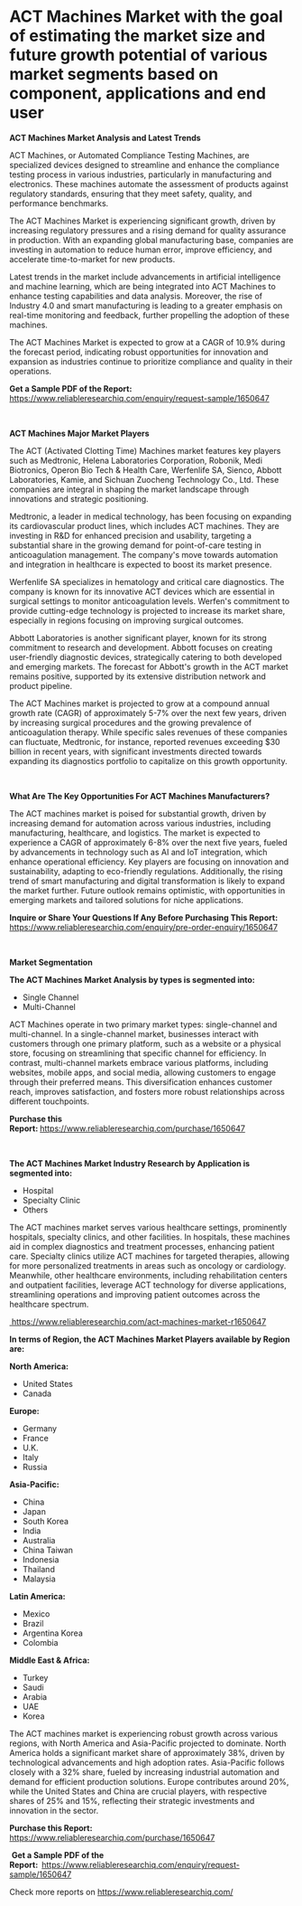 <p><h1>ACT Machines Market with the goal of estimating the market size and future growth potential of various market segments based on component, applications and end user</h1></p><p><strong>ACT Machines Market Analysis and Latest Trends</strong></p>
<p><p>ACT Machines, or Automated Compliance Testing Machines, are specialized devices designed to streamline and enhance the compliance testing process in various industries, particularly in manufacturing and electronics. These machines automate the assessment of products against regulatory standards, ensuring that they meet safety, quality, and performance benchmarks. </p><p>The ACT Machines Market is experiencing significant growth, driven by increasing regulatory pressures and a rising demand for quality assurance in production. With an expanding global manufacturing base, companies are investing in automation to reduce human error, improve efficiency, and accelerate time-to-market for new products. </p><p>Latest trends in the market include advancements in artificial intelligence and machine learning, which are being integrated into ACT Machines to enhance testing capabilities and data analysis. Moreover, the rise of Industry 4.0 and smart manufacturing is leading to a greater emphasis on real-time monitoring and feedback, further propelling the adoption of these machines. </p><p>The ACT Machines Market is expected to grow at a CAGR of 10.9% during the forecast period, indicating robust opportunities for innovation and expansion as industries continue to prioritize compliance and quality in their operations.</p></p>
<p><strong>Get a Sample PDF of the Report:&nbsp;</strong> <a href="https://www.reliableresearchiq.com/enquiry/request-sample/1650647?utm_campaign=2797&utm_medium=2&utm_source=Github&utm_content=ia&utm_term=03032025&utm_id=act-machines">https://www.reliableresearchiq.com/enquiry/request-sample/1650647</a></p>
<p>&nbsp;</p>
<p><strong>ACT Machines Major Market Players</strong></p>
<p><p>The ACT (Activated Clotting Time) Machines market features key players such as Medtronic, Helena Laboratories Corporation, Robonik, Medi Biotronics, Operon Bio Tech & Health Care, Werfenlife SA, Sienco, Abbott Laboratories, Kamie, and Sichuan Zuocheng Technology Co., Ltd. These companies are integral in shaping the market landscape through innovations and strategic positioning.</p><p>Medtronic, a leader in medical technology, has been focusing on expanding its cardiovascular product lines, which includes ACT machines. They are investing in R&D for enhanced precision and usability, targeting a substantial share in the growing demand for point-of-care testing in anticoagulation management. The company's move towards automation and integration in healthcare is expected to boost its market presence.</p><p>Werfenlife SA specializes in hematology and critical care diagnostics. The company is known for its innovative ACT devices which are essential in surgical settings to monitor anticoagulation levels. Werfen's commitment to provide cutting-edge technology is projected to increase its market share, especially in regions focusing on improving surgical outcomes.</p><p>Abbott Laboratories is another significant player, known for its strong commitment to research and development. Abbott focuses on creating user-friendly diagnostic devices, strategically catering to both developed and emerging markets. The forecast for Abbott's growth in the ACT market remains positive, supported by its extensive distribution network and product pipeline.</p><p>The ACT Machines market is projected to grow at a compound annual growth rate (CAGR) of approximately 5-7% over the next few years, driven by increasing surgical procedures and the growing prevalence of anticoagulation therapy. While specific sales revenues of these companies can fluctuate, Medtronic, for instance, reported revenues exceeding $30 billion in recent years, with significant investments directed towards expanding its diagnostics portfolio to capitalize on this growth opportunity.</p></p>
<p>&nbsp;</p>
<p><strong>What Are The Key Opportunities For ACT Machines Manufacturers?</strong></p>
<p><p>The ACT machines market is poised for substantial growth, driven by increasing demand for automation across various industries, including manufacturing, healthcare, and logistics. The market is expected to experience a CAGR of approximately 6-8% over the next five years, fueled by advancements in technology such as AI and IoT integration, which enhance operational efficiency. Key players are focusing on innovation and sustainability, adapting to eco-friendly regulations. Additionally, the rising trend of smart manufacturing and digital transformation is likely to expand the market further. Future outlook remains optimistic, with opportunities in emerging markets and tailored solutions for niche applications.</p></p>
<p><strong>Inquire or Share Your Questions If Any Before Purchasing This Report:</strong> <a href="https://www.reliableresearchiq.com/enquiry/pre-order-enquiry/1650647?utm_campaign=2797&utm_medium=2&utm_source=Github&utm_content=ia&utm_term=03032025&utm_id=act-machines">https://www.reliableresearchiq.com/enquiry/pre-order-enquiry/1650647</a></p>
<p>&nbsp;</p>
<p><strong>Market Segmentation</strong></p>
<p><strong>The ACT Machines Market Analysis by types is segmented into:</strong></p>
<p><ul><li>Single Channel</li><li>Multi-Channel</li></ul></p>
<p><p>ACT Machines operate in two primary market types: single-channel and multi-channel. In a single-channel market, businesses interact with customers through one primary platform, such as a website or a physical store, focusing on streamlining that specific channel for efficiency. In contrast, multi-channel markets embrace various platforms, including websites, mobile apps, and social media, allowing customers to engage through their preferred means. This diversification enhances customer reach, improves satisfaction, and fosters more robust relationships across different touchpoints.</p></p>
<p><strong>Purchase this Report:&nbsp;</strong><a href="https://www.reliableresearchiq.com/purchase/1650647?utm_campaign=2797&utm_medium=2&utm_source=Github&utm_content=ia&utm_term=03032025&utm_id=act-machines">https://www.reliableresearchiq.com/purchase/1650647</a></p>
<p>&nbsp;</p>
<p><strong>The ACT Machines Market Industry Research by Application is segmented into:</strong></p>
<p><ul><li>Hospital</li><li>Specialty Clinic</li><li>Others</li></ul></p>
<p><p>The ACT machines market serves various healthcare settings, prominently hospitals, specialty clinics, and other facilities. In hospitals, these machines aid in complex diagnostics and treatment processes, enhancing patient care. Specialty clinics utilize ACT machines for targeted therapies, allowing for more personalized treatments in areas such as oncology or cardiology. Meanwhile, other healthcare environments, including rehabilitation centers and outpatient facilities, leverage ACT technology for diverse applications, streamlining operations and improving patient outcomes across the healthcare spectrum.</p></p>
<p><a href="https://www.reliableresearchiq.com/act-machines-market-r1650647?utm_campaign=2797&utm_medium=2&utm_source=Github&utm_content=ia&utm_term=03032025&utm_id=act-machines">&nbsp;https://www.reliableresearchiq.com/act-machines-market-r1650647</a></p>
<p><strong>In terms of Region, the ACT Machines Market Players available by Region are:</strong></p>
<p>
    <p> <strong> North America: </strong>
        <ul>
            <li>United States</li>
            <li>Canada</li>
        </ul>
        </p> 
    <p> <strong> Europe: </strong>
        <ul>
            <li>Germany</li>
            <li>France</li>
            <li>U.K.</li>
            <li>Italy</li>
            <li>Russia</li>
        </ul>
        </p> 
    <p> <strong> Asia-Pacific: </strong>
        <ul>
            <li>China</li>
            <li>Japan</li>
            <li>South Korea</li>
            <li>India</li>
            <li>Australia</li>
            <li>China Taiwan</li>
            <li>Indonesia</li>
            <li>Thailand</li>
            <li>Malaysia</li>
        </ul>
        </p> 
    <p> <strong> Latin America: </strong>
        <ul>
            <li>Mexico</li>
            <li>Brazil</li>
            <li>Argentina Korea</li>
            <li>Colombia</li>
        </ul>
        </p> 
    <p> <strong> Middle East & Africa: </strong>
        <ul>
            <li>Turkey</li>
            <li>Saudi</li>
            <li>Arabia</li>
            <li>UAE</li>
            <li>Korea</li>
        </ul>
    </p>
    </p>
<p><p>The ACT machines market is experiencing robust growth across various regions, with North America and Asia-Pacific projected to dominate. North America holds a significant market share of approximately 38%, driven by technological advancements and high adoption rates. Asia-Pacific follows closely with a 32% share, fueled by increasing industrial automation and demand for efficient production solutions. Europe contributes around 20%, while the United States and China are crucial players, with respective shares of 25% and 15%, reflecting their strategic investments and innovation in the sector.</p></p>
<p><strong>Purchase this Report: </strong><a href="https://www.reliableresearchiq.com/purchase/1650647?utm_campaign=2797&utm_medium=2&utm_source=Github&utm_content=ia&utm_term=03032025&utm_id=act-machines">https://www.reliableresearchiq.com/purchase/1650647</a></p>
<p>&nbsp;<strong>Get a Sample PDF of the Report:&nbsp;&nbsp;</strong><a href="https://www.reliableresearchiq.com/enquiry/request-sample/1650647?utm_campaign=2797&utm_medium=2&utm_source=Github&utm_content=ia&utm_term=03032025&utm_id=act-machines">https://www.reliableresearchiq.com/enquiry/request-sample/1650647</a></p>
<p><strong></strong></p>
<p>Check more reports on <a href="https://www.reliableresearchiq.com/?utm_campaign=2797&utm_medium=2&utm_source=Github&utm_content=ia&utm_term=03032025&utm_id=act-machines">https://www.reliableresearchiq.com/</a></p>